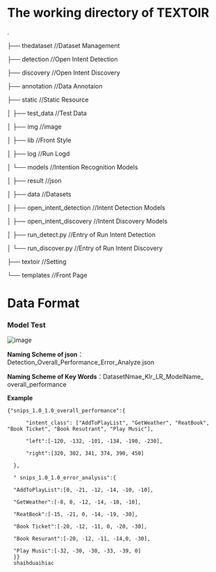 # The working directory of TEXTOIR

.

├── thedataset 			//Dataset Management

├── detection			//Open Intent Detection

├── discovery			//Open Intent Discovery

├── annotation			//Data Annotaion

├── static				//Static Resource

│   ├── test_data		//Test Data

│   ├── img			//image

│   ├── lib				//Front Style

│   ├── log				//Run Logd

│   └── models			//Intention Recognition Models

│       ├── result		//json

│       ├── data			//Datasets

│       ├── open_intent_detection	//Intent Detection Models

│       ├── open_intent_discovery	//Intent Discovery Models

│       ├── run_detect.py			//Entry of Run Intent Detection

│       └── run_discover.py		//Entry of Run Intent Discovery

├── textoir				//Setting

└── templates			//Front Page

# Data Format 

### Model Test
![image](https://user-images.githubusercontent.com/37832030/109410374-21fa9f80-79d5-11eb-8c93-6ce543f56059.png)

**Naming Scheme of json**：Detection_Overall_Performance_Error_Analyze.json

  **Naming Scheme of Key Words**：DatasetNmae_Klr_LR_ModelName_ overall_performance
  
  **Example**
  
  ```
  {"snips_1.0_1.0_overall_performance":{
    
        "intent_class": ["AddToPlayList", "GetWeather", "ReatBook", "Book Ticket", "Book Resutrant", "Play Music"],
        
        "left":[-120, -132, -101, -134, -190, -230],
        
        "right":[320, 302, 341, 374, 390, 450]
        
    },
    
    " snips_1.0_1.0_error_analysis":{
    
    "AddToPlayList":[0, -21, -12, -14, -10, -10],
    
    "GetWeather":[-8, 0, -12, -14, -10, -10],
    
    "ReatBook":[-15, -21, 0, -14, -19, -30],
    
    "Book Ticket":[-20, -12, -11, 0, -20, -30],
    
    "Book Resurant":[-20, -12, -11, -14,0, -30],
    
    "Play Music":[-32, -30, -30, -33, -39, 0]
    }} 
    shaihduaihiac
  
  
